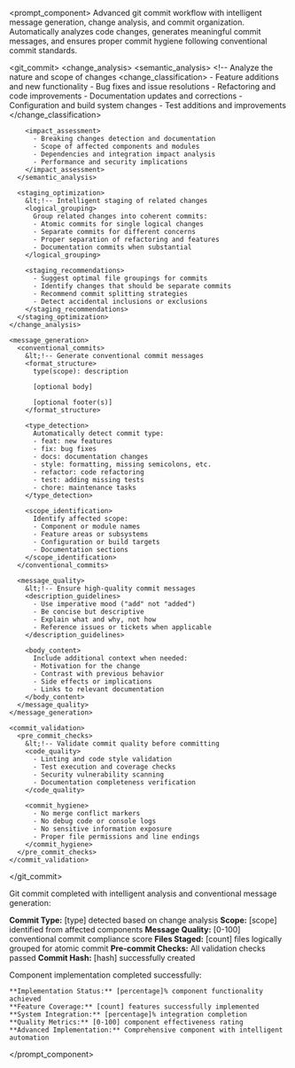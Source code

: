 <prompt_component>
  <step name="Intelligent Git Commit Management">
    <description>
Advanced git commit workflow with intelligent message generation, change analysis, and commit organization. Automatically analyzes code changes, generates meaningful commit messages, and ensures proper commit hygiene following conventional commit standards.
    </description>
  </step>

  <git_commit>
    <change_analysis>
      <semantic_analysis>
        &lt;!-- Analyze the nature and scope of changes 
        <change_classification>
          - Feature additions and new functionality
          - Bug fixes and issue resolutions
          - Refactoring and code improvements
          - Documentation updates and corrections
          - Configuration and build system changes
          - Test additions and improvements
        </change_classification>
        
        <impact_assessment>
          - Breaking changes detection and documentation
          - Scope of affected components and modules
          - Dependencies and integration impact analysis
          - Performance and security implications
        </impact_assessment>
      </semantic_analysis>
      
      <staging_optimization>
        &lt;!-- Intelligent staging of related changes 
        <logical_grouping>
          Group related changes into coherent commits:
          - Atomic commits for single logical changes
          - Separate commits for different concerns
          - Proper separation of refactoring and features
          - Documentation commits when substantial
        </logical_grouping>
        
        <staging_recommendations>
          - Suggest optimal file groupings for commits
          - Identify changes that should be separate commits
          - Recommend commit splitting strategies
          - Detect accidental inclusions or exclusions
        </staging_recommendations>
      </staging_optimization>
    </change_analysis>
    
    <message_generation>
      <conventional_commits>
        &lt;!-- Generate conventional commit messages 
        <format_structure>
          type(scope): description
          
          [optional body]
          
          [optional footer(s)]
        </format_structure>
        
        <type_detection>
          Automatically detect commit type:
          - feat: new features
          - fix: bug fixes
          - docs: documentation changes
          - style: formatting, missing semicolons, etc.
          - refactor: code refactoring
          - test: adding missing tests
          - chore: maintenance tasks
        </type_detection>
        
        <scope_identification>
          Identify affected scope:
          - Component or module names
          - Feature areas or subsystems
          - Configuration or build targets
          - Documentation sections
        </scope_identification>
      </conventional_commits>
      
      <message_quality>
        &lt;!-- Ensure high-quality commit messages 
        <description_guidelines>
          - Use imperative mood ("add" not "added")
          - Be concise but descriptive
          - Explain what and why, not how
          - Reference issues or tickets when applicable
        </description_guidelines>
        
        <body_content>
          Include additional context when needed:
          - Motivation for the change
          - Contrast with previous behavior
          - Side effects or implications
          - Links to relevant documentation
        </body_content>
      </message_quality>
    </message_generation>
    
    <commit_validation>
      <pre_commit_checks>
        &lt;!-- Validate commit quality before committing 
        <code_quality>
          - Linting and code style validation
          - Test execution and coverage checks
          - Security vulnerability scanning
          - Documentation completeness verification
        </code_quality>
        
        <commit_hygiene>
          - No merge conflict markers
          - No debug code or console logs
          - No sensitive information exposure
          - Proper file permissions and line endings
        </commit_hygiene>
      </pre_commit_checks>
    </commit_validation>
  </git_commit>

  <output>
Git commit completed with intelligent analysis and conventional message generation:

**Commit Type:** [type] detected based on change analysis
**Scope:** [scope] identified from affected components
**Message Quality:** [0-100] conventional commit compliance score
**Files Staged:** [count] files logically grouped for atomic commit
**Pre-commit Checks:** All validation checks passed
**Commit Hash:** [hash] successfully created
  </output>

  <output>
    Component implementation completed successfully:

    **Implementation Status:** [percentage]% component functionality achieved
    **Feature Coverage:** [count] features successfully implemented
    **System Integration:** [percentage]% integration completion
    **Quality Metrics:** [0-100] component effectiveness rating
    **Advanced Implementation:** Comprehensive component with intelligent automation
  </output>

</prompt_component>